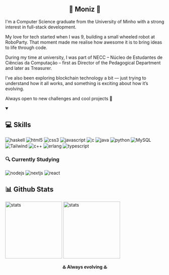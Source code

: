 <h2 align='center'>
 🔹 Moniz 🔹
</h2>

<p>
  I'm a Computer Science graduate from the University of Minho with a strong interest in full-stack development.

  My love for tech started when I was 9, building a small wheeled robot at RoboParty. That moment made me realise how awesome it is to bring ideas to life through code.

  During my time at university, I was part of NECC – Núcleo de Estudantes de Ciências da Computação – first as Director of the Pedagogical Department and later as Treasurer.

  I’ve also been exploring blockchain technology a bit — just trying to understand how it all works, and something is exciting about how it’s evolving.

  Always open to new challenges and cool projects 🚀
</p>


<details open>
    <summary><h2>💻 Skills </h2></summary>
<!-- <h3>💻 Programming and Markup Languages </h3>-->
<p>
  <img align="center" alt="haskell" src="https://img.shields.io/badge/Haskell-5D4F85?style=for-the-badge&logo=haskell&logoColor=white">
  <img align="center" alt="html5" src="https://img.shields.io/badge/HTML5-E34F26?style=for-the-badge&logo=html5&logoColor=white">
  <img align="center" alt="css3" src="https://img.shields.io/badge/CSS3-1572B6?style=for-the-badge&logo=css3&logoColor=white">
  <img align="center" alt="javascript" src="https://img.shields.io/badge/JavaScript-323330?style=for-the-badge&logo=javascript&logoColor=F7DF1E">
  <img align="center" alt="c" src="https://img.shields.io/badge/C-00599C?style=for-the-badge&logo=c&logoColor=white"> 
  <img align="center" alt="java" src="https://img.shields.io/badge/Java-ED8B00?style=for-the-badge&logo=java&logoColor=white">
  <img align="center" alt="python" src="https://img.shields.io/badge/Python-FFD43B?style=for-the-badge&logo=python&logoColor=blue">
  <img align="center" alt="MySQL" src="https://img.shields.io/badge/MySQL-005C84?style=for-the-badge&logo=mysql&logoColor=white">
  <img align="center" alt="Tailwind" src="https://img.shields.io/badge/Tailwind_CSS-38B2AC?style=for-the-badge&logo=tailwind-css&logoColor=white">
  <img align="center" alt="c++" src="https://img.shields.io/badge/C%2B%2B-00599C?style=for-the-badge&logo=c%2B%2B&logoColor=white"> 
  <img align="center" alt="erlang" src="https://img.shields.io/badge/Erlang-white?style=for-the-badge&logo=erlang&logoColor=A90533">
  <img align="center" alt="typescript" src="https://img.shields.io/badge/TypeScript-007ACC?style=for-the-badge&logo=typescript&logoColor=white">
</p>
 
<!--
<h3>🔭 Frameworks</h3>


<h3>⚒️ Software and tools </h3>
<p>
    <img align="center" alt="ubuntu" src="https://img.shields.io/badge/Ubuntu-E95420?style=for-the-badge&logo=ubuntu&logoColor=white">
    <img align="center" alt="visual studio code" src="https://img.shields.io/badge/Visual_Studio_Code-0078D4?style=for-the-badge&logo=visual%20studio%20code&logoColor=white">
    <img align="center" alt="gimp" src="https://img.shields.io/badge/gimp-5C5543?style=for-the-badge&logo=gimp&logoColor=white">
    <img align="center" alt="github" src="https://img.shields.io/badge/GitHub-100000?style=for-the-badge&logo=github&logoColor=white">
</p>
-->

<h3>🔍 Currently Studying</h3>
<p>
  <img align="center" alt="nodejs" src="https://img.shields.io/badge/Node%20js-339933?style=for-the-badge&logo=nodedotjs&logoColor=white">
  <img align="center" alt="nextjs" src="https://img.shields.io/badge/next%20js-000000?style=for-the-badge&logo=nextdotjs&logoColor=white">
 <img align="center" alt="react" src="https://img.shields.io/badge/React-20232A?style=for-the-badge&logo=react&logoColor=61DAFB">
</p>
</details>


 <sumary><h2>📊 Github Stats</h2></sumary>
 <p>
   <img height='180px' alt="stats" src="https://github-readme-stats.vercel.app/api?username=monizyzz&show_icons=true&theme=tokyonight">
   <img height='180px' alt="stats" src="https://github-readme-stats.vercel.app/api/top-langs/?username=monizyzz&layout=compact&theme=tokyonight">
 </p>

<p align="center"><strong> ♨️ Always evolving ♨️ </strong></p>
<!--
![!Badge](https://img.shields.io/github/followers/monizyzz.svg?style=social&label=Follow&maxAge=2592000) -->
